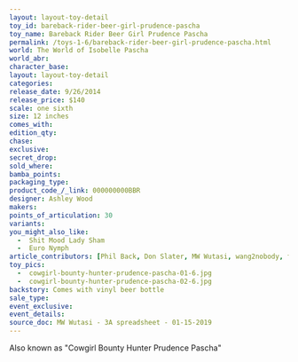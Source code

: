 ```yaml
---
layout: layout-toy-detail 
toy_id: bareback-rider-beer-girl-prudence-pascha
toy_name: Bareback Rider Beer Girl Prudence Pascha
permalink: /toys-1-6/bareback-rider-beer-girl-prudence-pascha.html
world: The World of Isobelle Pascha
world_abr: 
character_base: 
layout: layout-toy-detail
categories: 
release_date: 9/26/2014
release_price: $140 
scale: one sixth
size: 12 inches
comes_with: 
edition_qty: 
chase: 
exclusive: 
secret_drop: 
sold_where: 
bamba_points: 
packaging_type: 
product_code_/_link: 000000000BBR
designer: Ashley Wood
makers: 
points_of_articulation: 30
variants: 
you_might_also_like:
  -  Shit Mood Lady Sham
  -  Euro Nymph
article_contributors: [Phil Back, Don Slater, MW Wutasi, wang2nobody, frutiger_]
toy_pics: 
  -  cowgirl-bounty-hunter-prudence-pascha-01-6.jpg
  -  cowgirl-bounty-hunter-prudence-pascha-02-6.jpg
backstory: Comes with vinyl beer bottle
sale_type: 
event_exclusive: 
event_details: 
source_doc: MW Wutasi - 3A spreadsheet - 01-15-2019
---
```

Also known as "Cowgirl Bounty Hunter Prudence Pascha"